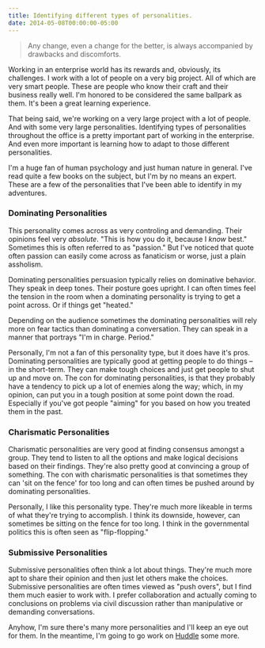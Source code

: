 ```yaml
---
title: Identifying different types of personalities.
date: 2014-05-08T00:00:00-05:00
---
```

> Any change, even a change for the better, is always accompanied by drawbacks and discomforts.

Working in an enterprise world has its rewards and, obviously, its challenges. I work with a lot of people on a very big project. All of which are very smart people. These are people who know their craft and their business really well.  I'm honored to be considered the same ballpark as them. It's been a great learning experience.

That being said, we're working on a very large project with a lot of people. And with some very large personalities. Identifying types of personalities throughout the office is a pretty important part of working in the enterprise. And even more important is learning how to adapt to those different personalities.

I'm a huge fan of human psychology and just human nature in general. I've read quite a few books on the subject, but I'm by no means an expert. These are a few of the personalities that I've been able to identify in my adventures.

### Dominating Personalities

This personality comes across as very controling and demanding. Their opinions feel very *absolute*. "This is how you do it, because I *know* best." Sometimes this is often referred to as "passion." But I've noticed that quote often passion can easily come across as fanaticism or worse, just a plain assholism.

Dominating personalities persuasion typically relies on dominative behavior. They speak in deep tones. Their posture goes upright. I can often times feel the tension in the room when a dominating personality is trying to get a point across. Or if things get "heated."

Depending on the audience sometimes the dominating personalities will rely more on fear tactics than dominating a conversation. They can speak in a manner that portrays "I'm in charge. Period."

Personally, I'm not a fan of this personality type, but it does have it's pros. Dominating personalities are typically good at getting people to do things – in the short-term. They can make tough choices and just get people to shut up and move on. The con for dominating personalities, is that they probably have a tendency to pick up a lot of enemies along the way; which, in my opinion, can put you in a tough position at some point down the road. Especially if you've got people "aiming" for you based on how you treated them in the past.

### Charismatic Personalities

Charismatic personalities are very good at finding consensus amongst a group. They tend to listen to all the options and make logical decisions based on their findings. They're also pretty good at convincing a group of something. The con with charismatic personalities is that sometimes they can 'sit on the fence' for too long and can often times be pushed around by dominating personalities.

Personally, I like this personality type. They're much more likeable in terms of what they're trying to accomplish. I think its downside, however, can sometimes be sitting on the fence for too long. I think in the governmental politics this is often seen as "flip-flopping."

### Submissive Personalities

Submissive personalities often think a lot about things. They're much more apt to share their opinion and then just let others make the choices. Submissive personalities are often times viewed as "push overs", but I find them much easier to work with. I prefer collaboration and actually coming to conclusions on problems via civil discussion rather than manipulative or demanding conversations.

Anyhow, I'm sure there's many more personalities and I'll keep an eye out for them. In the meantime, I'm going to go work on [Huddle](https://github.com/bryansray/Huddle) some more.
